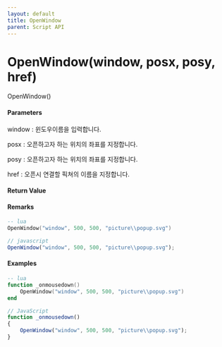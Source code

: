 ```yaml
---
layout: default
title: OpenWindow
parent: Script API
---
```

# OpenWindow\(window, posx, posy, href\)

OpenWindow\(\)

#### Parameters

window : 윈도우이름을 입력합니다. 

posx : 오픈하고자 하는 위치의 좌표를 지정합니다.

posy : 오픈하고자 하는 위치의 좌표를 지정합니다.

href : 오픈시 연결할 픽쳐의 이름을 지정합니다.

#### Return Value



#### Remarks



```lua
-- lua
OpenWindow("window", 500, 500, "picture\\popup.svg")
```

```js
// javascript
OpenWindow("window", 500, 500, "picture\\popup.svg");
```

#### 

#### Examples

```lua
-- lua
function _onmousedown()
    OpenWindow("window", 500, 500, "picture\\popup.svg")
end
```

```js
// JavaScript
function _onmousedown()
{    
    OpenWindow("window", 500, 500, "picture\\popup.svg");
}
```




